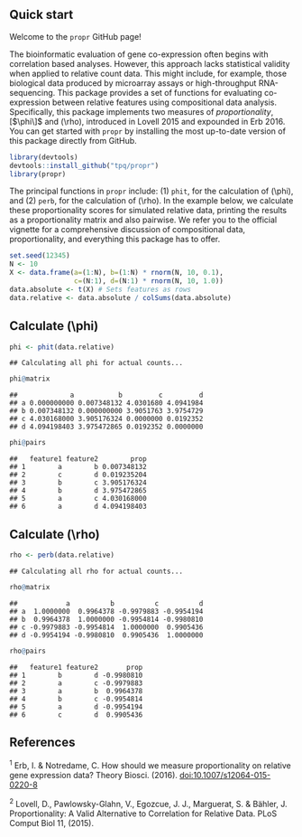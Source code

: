 <!-- README.md is generated from README.Rmd. Please edit that file -->
Quick start
-----------

Welcome to the `propr` GitHub page!

The bioinformatic evaluation of gene co-expression often begins with correlation based analyses. However, this approach lacks statistical validity when applied to relative count data. This might include, for example, those biological data produced by microarray assays or high-throughput RNA-sequencing. This package provides a set of functions for evaluating co-expression between relative features using compositional data analysis. Specifically, this package implements two measures of *proportionality*, \[$\phi\]$ and \(\rho\), introduced in Lovell 2015 and expounded in Erb 2016. You can get started with `propr` by installing the most up-to-date version of this package directly from GitHub.

``` r
library(devtools)
devtools::install_github("tpq/propr")
library(propr)
```

The principal functions in `propr` include: (1) `phit`, for the calculation of \(\phi\), and (2) `perb`, for the calculation of \(\rho\). In the example below, we calculate these proportionality scores for simulated relative data, printing the results as a proportionality matrix and also pairwise. We refer you to the official vignette for a comprehensive discussion of compositional data, proportionality, and everything this package has to offer.

``` r
set.seed(12345)
N <- 10
X <- data.frame(a=(1:N), b=(1:N) * rnorm(N, 10, 0.1),
                c=(N:1), d=(N:1) * rnorm(N, 10, 1.0))
data.absolute <- t(X) # Sets features as rows
data.relative <- data.absolute / colSums(data.absolute)
```

Calculate \(\phi\)
------------------

``` r
phi <- phit(data.relative)
```

    ## Calculating all phi for actual counts...

``` r
phi@matrix
```

    ##             a           b         c         d
    ## a 0.000000000 0.007348132 4.0301680 4.0941984
    ## b 0.007348132 0.000000000 3.9051763 3.9754729
    ## c 4.030168000 3.905176324 0.0000000 0.0192352
    ## d 4.094198403 3.975472865 0.0192352 0.0000000

``` r
phi@pairs
```

    ##   feature1 feature2        prop
    ## 1        a        b 0.007348132
    ## 2        c        d 0.019235204
    ## 3        b        c 3.905176324
    ## 4        b        d 3.975472865
    ## 5        a        c 4.030168000
    ## 6        a        d 4.094198403

Calculate \(\rho\)
------------------

``` r
rho <- perb(data.relative)
```

    ## Calculating all rho for actual counts...

``` r
rho@matrix
```

    ##            a          b          c          d
    ## a  1.0000000  0.9964378 -0.9979883 -0.9954194
    ## b  0.9964378  1.0000000 -0.9954814 -0.9980810
    ## c -0.9979883 -0.9954814  1.0000000  0.9905436
    ## d -0.9954194 -0.9980810  0.9905436  1.0000000

``` r
rho@pairs
```

    ##   feature1 feature2       prop
    ## 1        b        d -0.9980810
    ## 2        a        c -0.9979883
    ## 3        a        b  0.9964378
    ## 4        b        c -0.9954814
    ## 5        a        d -0.9954194
    ## 6        c        d  0.9905436

References
----------

<sup>1</sup> Erb, I. & Notredame, C. How should we measure proportionality on relative gene expression data? Theory Biosci. (2016). <doi:10.1007/s12064-015-0220-8>

<sup>2</sup> Lovell, D., Pawlowsky-Glahn, V., Egozcue, J. J., Marguerat, S. & Bähler, J. Proportionality: A Valid Alternative to Correlation for Relative Data. PLoS Comput Biol 11, (2015).
